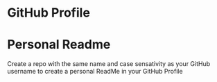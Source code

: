 
# GitHub Profile

# Personal Readme

Create a repo with the same name and case sensativity as your GitHub username to create a personal ReadMe in your GitHub Profile
